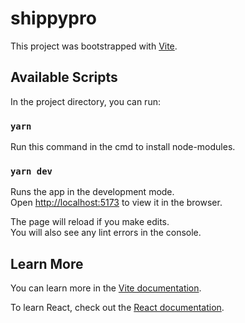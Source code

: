# shippypro

This project was bootstrapped with [Vite](https://vitejs.dev/guide/).

## Available Scripts

In the project directory, you can run:

### `yarn`

Run this command in the cmd to install node-modules.

### `yarn dev`

Runs the app in the development mode.\
Open [http://localhost:5173](http://localhost:5173) to view it in the browser.

The page will reload if you make edits.\
You will also see any lint errors in the console.
## Learn More

You can learn more in the [Vite documentation](https://vitejs.dev/guide/).

To learn React, check out the [React documentation](https://reactjs.org/).

